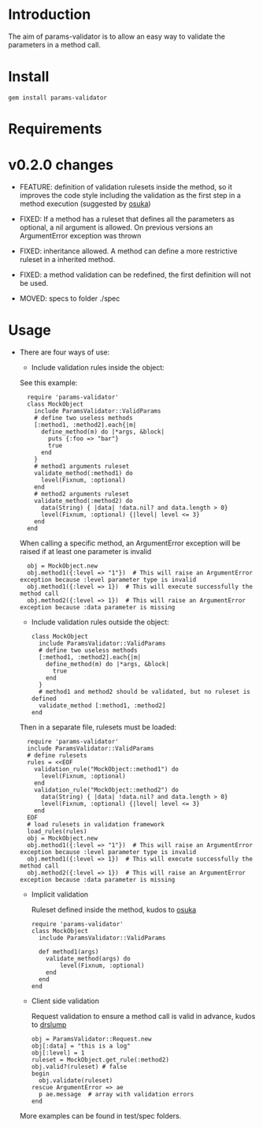 # Introduction

 The aim of params-validator is to allow an easy way to validate the
parameters in a method call.

# Install

    gem install params-validator

# Requirements

# v0.2.0 changes

- FEATURE: definition of validation rulesets inside the method, so it improves the code style including the validation as the first step in a method execution (suggested by [osuka](https://github.com/osuka))

- FIXED: If a method has a ruleset that defines all the parameters as optional, a nil argument
	is allowed. On previous versions an ArgumentError exception was thrown
	
- FIXED: inheritance allowed. A method can define a more restrictive ruleset in a inherited method.

- FIXED: a method validation can be redefined, the first definition will not be used.
	
- MOVED: specs to folder ./spec

# Usage

* There are four ways of use:

  * Include validation rules inside the object:

  See this example:

		require 'params-validator'
		class MockObject
		  include ParamsValidator::ValidParams
		  # define two useless methods 
		  [:method1, :method2].each{|m|
		    define_method(m) do |*args, &block|
		      puts {:foo => "bar"}
		      true
		    end
		  }
		  # method1 arguments ruleset
		  validate_method(:method1) do
		    level(Fixnum, :optional)
		  end
		  # method2 arguments ruleset
		  validate_method(:method2) do
		    data(String) { |data| !data.nil? and data.length > 0}
		    level(Fixnum, :optional) {|level| level <= 3}
		  end
		end
		

   When calling a specific method, an ArgumentError exception will be raised if at least one parameter is invalid

        obj = MockObject.new
        obj.method1({:level => "1"})  # This will raise an ArgumentError exception because :level parameter type is invalid
        obj.method1({:level => 1})  # This will execute successfully the method call
        obj.method2({:level => 1})  # This will raise an ArgumentError exception because :data parameter is missing

  * Include validation rules outside the object:

        class MockObject
          include ParamsValidator::ValidParams
          # define two useless methods 
          [:method1, :method2].each{|m|
            define_method(m) do |*args, &block|
              true
            end
          }
          # method1 and method2 should be validated, but no ruleset is defined
          validate_method [:method1, :method2]
        end


  Then in a separate file, rulesets must be loaded:

        require 'params-validator'
        include ParamsValidator::ValidParams
        # define rulesets
        rules = <<EOF
          validation_rule("MockObject::method1") do
            level(Fixnum, :optional)
          end
          validation_rule("MockObject::method2") do
            data(String) { |data| !data.nil? and data.length > 0}
            level(Fixnum, :optional) {|level| level <= 3}
          end
        EOF
        # load rulesets in validation framework
        load_rules(rules)
        obj = MockObject.new
        obj.method1({:level => "1"})  # This will raise an ArgumentError exception because :level parameter type is invalid 
        obj.method1({:level => 1})  # This will execute successfully the method call
        obj.method2({:level => 1})  # This will raise an ArgumentError exception because :data parameter is missing

  * Implicit validation

    Ruleset defined inside the method, kudos to [osuka](https://github.com/osuka)

		require 'params-validator'
		class MockObject
		  include ParamsValidator::ValidParams
		
		  def method1(args)
		  	validate_method(args) do
		    	level(Fixnum, :optional)
		  	end
		  end
		end

  * Client side validation

    Request validation to ensure a method call is valid in advance, kudos to [drslump](https://github.com/drslump)

        obj = ParamsValidator::Request.new
        obj[:data] = "this is a log"
        obj[:level] = 1
        ruleset = MockObject.get_rule(:method2)
        obj.valid?(ruleset) # false
        begin
          obj.validate(ruleset)
        rescue ArgumentError => ae
          p ae.message  # array with validation errors
        end


  More examples can be found in test/spec folders.

